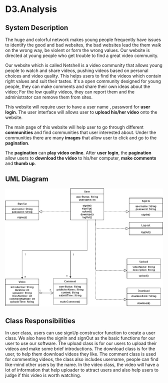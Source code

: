 # D3.Analysis
## System Description
The huge and colorful network makes young people frequently have issues to identify the good and bad websites, the bad websites lead the them walk on the wrong way, be violent or form the wrong values. Our website is directed at young people who get trouble to find a great video community.

Our website which is called Netshell is a video community that allows young people to watch and share videos, pushing videos based on personal choices and video quality. This helps users to find the videos which contain right values and suit their tastes. It's a open community designed for young people, they can make comments and share their own ideas about the video; For the low quality videos, they can report them and the administrator can remove them from sites.

This website will require user to have a user name , password for **user login**. The user interface will allows user to **upload his/her video** onto the website.

The main page of this website will help user to go through different **communities** and find communities that user interested about. Under the communities there are many **images** that allow user to click and go to the **pagination**.

The **pagination** can **play video online**. After **user login**, the **pagination** allow users to **download the video** to his/her computer, **make comments** and **thumb up**.

## UML Diagram
 ![UML Diagram](https://github.com/CS386project7/Deliverables/blob/master/UML.png)

## Class Responsibilities 
In user class, users can use signUp constructor function to create a user class. We also have the signIn and signOut as the basic functions for our user to use our software. The upload class is for our users to upload their videos and make some brief introductions.  The download class is for the user, to help them download videos they like. The comment class is used for commenting videos, the class also includes username, people can find like-mind other users by the name. In the video class, the video will have a lot of information that help uploader to attract users and also help users to judge if this video is worth watching. 
